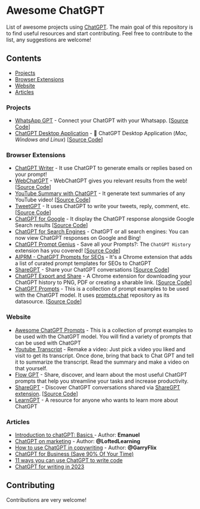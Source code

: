 # Awesome ChatGPT
List of awesome projects using [ChatGPT](https://openai.com/blog/chatgpt/). The main goal of this repository is to find useful resources and start contributing. Feel free to contribute to the list, any suggestions are welcome!

## Contents
- [Projects](#projects)
- [Browser Extensions](#browser-extensions)
- [Website](#website)
- [Articles](#articles)

### Projects
- [WhatsApp GPT](https://github.com/danielgross/whatsapp-gpt) - Connect your ChatGPT with your Whatsapp. [[Source Code](https://github.com/danielgross/whatsapp-gpt)]
- [ChatGPT Desktop Application](https://github.com/lencx/ChatGPT) - 🔮 ChatGPT Desktop Application (*Mac, Windows and Linux*) [[Source Code](https://github.com/lencx/ChatGPT)]

### Browser Extensions
- [ChatGPT Writer](https://chrome.google.com/webstore/detail/chatgpt-writer-write-mail/pdnenlnelpdomajfejgapbdpmjkfpjkp) - It use ChatGPT to generate emails or replies based on your prompt!
- [WebChatGPT](https://chrome.google.com/webstore/detail/webchatgpt/lpfemeioodjbpieminkklglpmhlngfcn) - WebChatGPT gives you relevant results from the web! [[Source Code](https://github.com/qunash/chatgpt-advanced)]
- [YouTube Summary with ChatGPT](https://chrome.google.com/webstore/detail/youtube-summary-with-chat/nmmicjeknamkfloonkhhcjmomieiodli) - It generate text summaries of any YouTube video! [[Source Code](https://github.com/kazuki-sf/YouTube_Summary_with_ChatGPT)]
- [TweetGPT](https://chrome.google.com/webstore/detail/tweetgpt/lkjblpoingopdeaofcaapmeoojjjnhnc) - It uses ChatGPT to write your tweets, reply, comment, etc. [[Source Code](https://github.com/yaroslav-n/tweetGPT)]
- [ChatGPT for Google](https://chrome.google.com/webstore/detail/chatgpt-for-google/jgjaeacdkonaoafenlfkkkmbaopkbilf) - It display the ChatGPT response alongside Google Search results [[Source Code](https://github.com/wong2/chat-gpt-google-extension)]
- [ChatGPT for Search Engines](https://chrome.google.com/webstore/detail/chatgpt-for-search-engine/feeonheemodpkdckaljcjogdncpiiban) - ChatGPT or all search engines: You can now view ChatGPT responses on Google and Bing!
- [ChatGPT Prompt Genius](https://chrome.google.com/webstore/detail/chatgpt-prompt-genius/jjdnakkfjnnbbckhifcfchagnpofjffo) - Save all your Prompts?: The `ChatGPT History` extension has you covered! [[Source Code](https://github.com/benf2004/ChatGPT-History)]
- [AIPRM - ChatGPT Prompts for SEOs](https://chrome.google.com/webstore/detail/aiprm-for-seo/ojnbohmppadfgpejeebfnmnknjdlckgj) - It's a Chrome extension that adds a list of curated prompt templates for SEOs to ChatGPT
- [ShareGPT](https://chrome.google.com/webstore/detail/sharegpt-share-your-chatg/daiacboceoaocpibfodeljbdfacokfjb) - Share your ChatGPT conversations [[Source Code](https://github.com/domeccleston/sharegpt)]
- [ChatGPT Export and Share](https://github.com/liady/ChatGPT-pdf) - A Chrome extension for downloading your ChatGPT history to PNG, PDF or creating a sharable link. [[Source Code](https://github.com/liady/ChatGPT-pdf)]
- [ChatGPT Prompts](https://chrome.google.com/webstore/detail/chatgpt-prompts/igaldenhhkaelahplnglcdcfmmhhmgdj) - This is a collection of prompt examples to be used with the ChatGPT model. It uses [prompts.chat](https://prompts.chat/) repository as its datasource. [[Source Code](https://github.com/cempehlivan/chatgpt-prompt-chrome-extension)]

### Website
- [Awesome ChatGPT Prompts](https://prompts.chat/) - This is a collection of prompt examples to be used with the ChatGPT model. You will find a variety of prompts that can be used with ChatGPT
- [Youtube Transcript](https://youtubetranscript.com/) - Remake a video: Just pick a video you liked and visit to get its transcript. Once done, bring that back to Chat GPT and tell it to summarize the transcript. Read the summary and make a video on that yourself.
- [Flow GPT](https://flowgpt.com/) - Share, discover, and learn about the most useful ChatGPT prompts that help you streamline your tasks and increase productivity.
- [ShareGPT](https://sharegpt.com/) - Discover ChatGPT conversations shared via [ShareGPT extension](https://chrome.google.com/webstore/detail/sharegpt-share-your-chatg/daiacboceoaocpibfodeljbdfacokfjb). [[Source Code](https://github.com/domeccleston/sharegpt)]
- [LearnGPT](https://www.learngpt.com/) - A resource for anyone who wants to learn more about ChatGPT

### Articles
- [Introduction to chatGPT: Basics ](https://buildspace.so/notes/intro-to-chatgpt) - Author: **Emanuel**
- [ChatGPT on marketing](https://twitter.com/LoftedLearning/status/1610251544846565376) - Author: **@LoftedLearning**
- [How to use ChatGPT in copywriting](https://twitter.com/garryflix/status/1609867159286554625) - Author: **@GarryFlix**
- [ChatGPT for Business (Save 90% Of Your Time)](https://docs.google.com/document/d/1UMZ7pGzxBuYzkdUXPvXCgQTVEk_5WwrGen4BItu70qU/view)
- [11 ways you can use ChatGPT to write code](https://typefully.com/svpino/11-ways-you-can-use-chatgpt-to-write-code-YnkOEF4)
- [ChatGPT for writing in 2023](https://twitter.com/TMitrosilis/status/1611361249735892992)

## Contributing

Contributions are very welcome!

